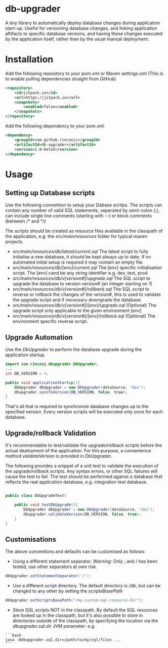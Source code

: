 # db-upgrader
A tiny library to automatically deploy database changes during application start-up. Useful for versioning database changes, and linking application aftifacts to specific database versions, and having these changes executed by the application itself, rather than by the usual manual deployment.
# Installation

Add the following repository to your pom.xml or Maven settings.xml (This is to enable pulling dependencies straight from GitHub)

```xml
<repository>
    <id>jitpack.io</id>
    <url>https://jitpack.io</url>
    <snapshots>
        <enabled>false</enabled>
    </snapshots>
</repository>
```

Add the following dependency to your pom.xml

```xml
<dependency>
    <groupId>com.github.rinconjc</groupId>
    <artifactId>db-upgrader</artifactId>
    <version>1.0-beta5</version>
</dependency>
```


# Usage

## Setting up Database scripts

Use the following convention to setup your Dabase scritps. The scripts can contain any number of valid SQL statements, separated by semi-colon (;), can include single line comments (starting with --) or block comments (between /* and */)

The scripts should be created as resource files available in the classpath of the application, e.g. the *src/main/resources* folder for typical maven projects.

* *src/main/resources/db/latest/current.sql* The latest script to fully initialise a new database, it should be kept always up to date. If no automated initial setup is required it may contain an empty file.
* *src/main/resources/db/[env]/current.sql* The [env] specific initialisation script. The [env] cand be any string identifier e.g. dev, test, prod
* *src/main/resources/db/v[version#]/upgrade.sql* The SQL script to upgrade the database to version *version#* (an integer starting on 1)
* *src/main/resources/db/v[version#]/rollback.sql* The SQL script to reverse or rollback the changes of the *version#*, this is used to validate the upgrade script and if necessary downgrade the database.
* *src/main/resources/db/v[version#]/[env]/upgrade.sql* (Optional) The upgrade script only applicable to the given environment [env]
* *src/main/resources/db/v[version#]/[env]/rollback.sql* (Optional) The environment specific reverse script.

## Upgrade Automation
Use the *DbUpgrader* to perform the database upgrade during the application startup.

```java
import com.rinconj.dbupgrader.DbUpgrader;
...
int DB_VERSION = 4;

public void applicationStartup(){
    DbUpgrader dbUpgrader = new DbUpgrader(dataSource, "dev");
    dbupgrader.syncToVersion(DB_VERSION, false, true);
}
```

That's all that is required to synchronize database changes up to the specified version. Every version scripts will be executed only once for each database.

## Upgrade/rollback Validation

It's recommendable to test/validate the upgrade/rollback scripts before the actual deployment of the application. For this purpose, a convenience method *validateVersion* is provided in DbUpgrader.

 The following provides a snippet of a unit test to validate the execution of the upgrade/rollback scripts. Any syntax errors, or other SQL failures will cause the test to fail. The test should be performed against a database that reflects the real application database, e.g. integration test database.
```java

public class DbUpgradeTest{

    public void testDbUpgrade(){
        DbUpgrader dbUpgrader = new DbUpgrader(dataSource, "dev");
        dbupgrader.validateVersion(DB_VERSION, false, true);
    }
}

```
## Customisations

The above conventions and defaults can be customised as follows:
  
  * Using a different statement separator. *Warning*: Only ; and / has been tested, use other separators at own risk.  
   
   ```java
   dbUpgrader.setStatementSeparator('/');
   ```
  
  * Use a different script directory.  The default directory is */db*, but can be changed to any other by setting the *scriptsBasePath*
  
   ```java
   dbUpgrader.setScriptsBasePath("/my-custom-sql-resource-dir");   
   ```
   
   * Store SQL scripts NOT in the classpath. By default the SQL resources are looked up in the classpath, but it's also possible to store in directories outside of the classpath, by specifying the location via the *dbupgrader.sql.dir* JVM parameter:
    e.g.
    
    ```bash
    java -Ddbupgrader.sql.dir=/path/to/my/sql/files ...
    ```
    
    
   




